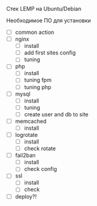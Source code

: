 Стек LEMP на Ubuntu/Debian

Необходимое ПО для установки
- [ ] common action
- [ ] nginx
    - [ ] install
    - [ ] add first sites config
    - [ ] tuning
- [ ] php
    - [ ] install
    - [ ] tuning fpm
    - [ ] tuning php
- [ ] mysql
    - [ ] install
    - [ ] tuning
    - [ ] create user and db to site
- [ ] memcached
    - [ ] install
- [ ] logrotate
    - [ ] install
    - [ ] check rotate
- [ ] fail2ban
    - [ ] install
    - [ ] check config
- [ ] ssl
    - [ ] install
    - [ ] check
- [ ] deploy?!